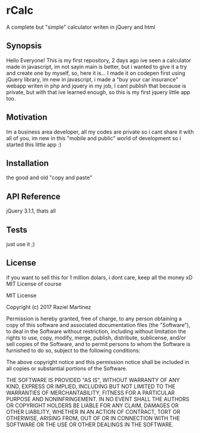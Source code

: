 # rCalc

A complete but "simple" calculator writen in jQuery and html

## Synopsis

Hello Everyone!
This is my first repository, 2 days ago ive seen a calculator made in javascript, im not sayin main is better, 
but i wanted to give it a try and create one by myself, so, here it is...
I made it on codepen first using jQuery library, im new in javascript, i made a "buy your car insurance" webapp writen in php and jquery
in my job, I cant publish that because is private, but with that ive learned enough, so this is my first jquery little app too.

## Motivation

Im a business area developer, all my codes are private so i cant share it with all of you, im new in this "mobile and public" world of development
so i started this little app :)

## Installation

the good and old "copy and paste"

## API Reference

jQuery 3.1.1, thats all

## Tests

just use it ;)

## License

if you want to sell this for 1 million dolars, i dont care, keep all the money xD
MIT License of course

MIT License

Copyright (c) 2017 Raziel Martinez

Permission is hereby granted, free of charge, to any person obtaining a copy
of this software and associated documentation files (the "Software"), to deal
in the Software without restriction, including without limitation the rights
to use, copy, modify, merge, publish, distribute, sublicense, and/or sell
copies of the Software, and to permit persons to whom the Software is
furnished to do so, subject to the following conditions:

The above copyright notice and this permission notice shall be included in all
copies or substantial portions of the Software.

THE SOFTWARE IS PROVIDED "AS IS", WITHOUT WARRANTY OF ANY KIND, EXPRESS OR
IMPLIED, INCLUDING BUT NOT LIMITED TO THE WARRANTIES OF MERCHANTABILITY,
FITNESS FOR A PARTICULAR PURPOSE AND NONINFRINGEMENT. IN NO EVENT SHALL THE
AUTHORS OR COPYRIGHT HOLDERS BE LIABLE FOR ANY CLAIM, DAMAGES OR OTHER
LIABILITY, WHETHER IN AN ACTION OF CONTRACT, TORT OR OTHERWISE, ARISING FROM,
OUT OF OR IN CONNECTION WITH THE SOFTWARE OR THE USE OR OTHER DEALINGS IN THE
SOFTWARE.
